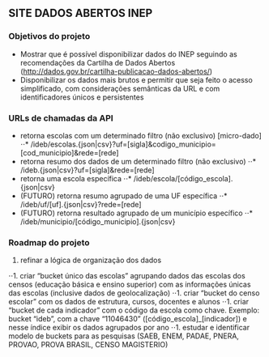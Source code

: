 
## **SITE DADOS ABERTOS INEP**

### Objetivos do projeto
* Mostrar que é possível disponibilizar dados do INEP seguindo as recomendações da Cartilha de Dados Abertos (http://dados.gov.br/cartilha-publicacao-dados-abertos/)
* Disponibilizar os dados mais brutos e permitir que seja feito o acesso simplificado, com considerações semânticas da URL e com identificadores únicos e persistentes

### URLs de chamadas da API

* retorna escolas com um determinado filtro (não exclusivo) [micro-dado]
⋅⋅* /ideb/escolas.{json|csv}?uf=[sigla]&codigo_municipio=[cod_municipio]&rede=[rede]
* retorna resumo dos dados de um determinado filtro (não exclusivo)
⋅⋅* /ideb.{json|csv}?uf=[sigla]&rede=[rede]
* retorna uma escola específica
⋅⋅* /ideb/escola/[código_escola].{json|csv}
* (FUTURO) retorna resumo agrupado de uma UF específica
⋅⋅* /ideb/uf/[uf].{json|csv}?rede=[rede]
* (FUTURO) retorna resultado agrupado de um município específico
⋅⋅* /ideb/municipio/[código_municipio].{json|csv}

### Roadmap do projeto

1. refinar a lógica de organização dos dados

⋅⋅1. criar “bucket único das escolas” agrupando dados das escolas dos censos (educação básica e ensino superior) com as informações únicas das escolas (inclusive dados de geolocalização)
⋅⋅1. criar “bucket do censo escolar” com os dados de estrutura, cursos, docentes e alunos
⋅⋅1. criar “bucket de cada indicador” com o código da escola como chave. Exemplo: bucket “ideb”, com a chave “11046430” ([código_escola]_[indicador]) e nesse índice exibir os dados agrupados por ano
⋅⋅1. estudar e identificar modelo de buckets para as pesquisas (SAEB, ENEM, PADAE, PNERA, PROVAO, PROVA BRASIL, CENSO MAGISTERIO)
